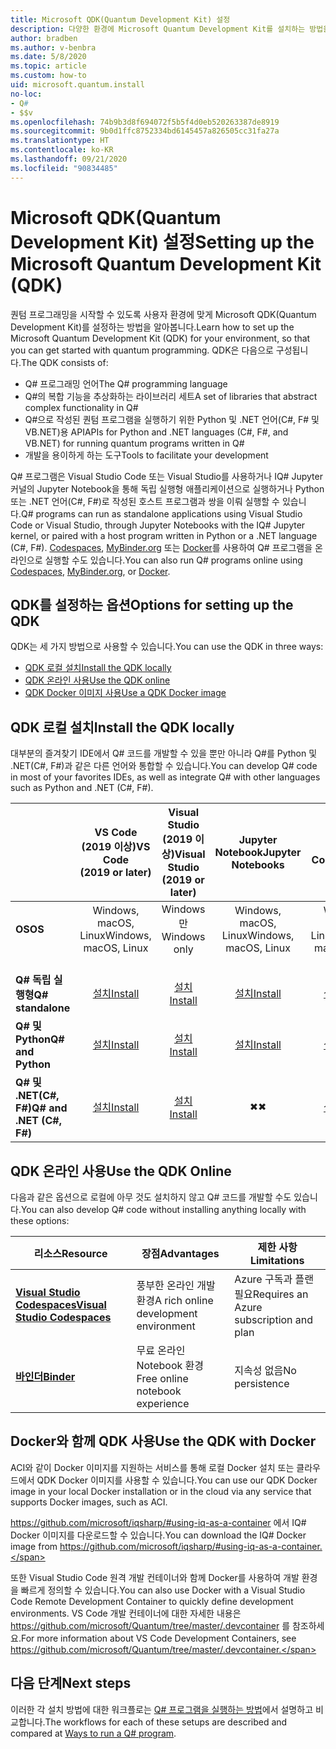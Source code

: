 ```yaml
---
title: Microsoft QDK(Quantum Development Kit) 설정
description: 다양한 환경에 Microsoft Quantum Development Kit를 설치하는 방법을 알아봅니다.
author: bradben
ms.author: v-benbra
ms.date: 5/8/2020
ms.topic: article
ms.custom: how-to
uid: microsoft.quantum.install
no-loc:
- Q#
- $$v
ms.openlocfilehash: 74b9b3d8f694072f5b5f4d0eb520263387de8919
ms.sourcegitcommit: 9b0d1ffc8752334bd6145457a826505cc31fa27a
ms.translationtype: HT
ms.contentlocale: ko-KR
ms.lasthandoff: 09/21/2020
ms.locfileid: "90834485"
---
```

# <a name="setting-up-the-microsoft-quantum-development-kit-qdk"></a><span data-ttu-id="0955d-103">Microsoft QDK(Quantum Development Kit) 설정</span><span class="sxs-lookup"><span data-stu-id="0955d-103">Setting up the Microsoft Quantum Development Kit (QDK)</span></span>

<span data-ttu-id="0955d-104">퀀텀 프로그래밍을 시작할 수 있도록 사용자 환경에 맞게 Microsoft QDK(Quantum Development Kit)를 설정하는 방법을 알아봅니다.</span><span class="sxs-lookup"><span data-stu-id="0955d-104">Learn how to set up the Microsoft Quantum Development Kit (QDK) for your environment, so that you can get started with quantum programming.</span></span> <span data-ttu-id="0955d-105">QDK은 다음으로 구성됩니다.</span><span class="sxs-lookup"><span data-stu-id="0955d-105">The QDK consists of:</span></span>

- <span data-ttu-id="0955d-106">Q# 프로그래밍 언어</span><span class="sxs-lookup"><span data-stu-id="0955d-106">The Q# programming language</span></span>
- <span data-ttu-id="0955d-107">Q#의 복합 기능을 추상화하는 라이브러리 세트</span><span class="sxs-lookup"><span data-stu-id="0955d-107">A set of libraries that abstract complex functionality in Q#</span></span>
- <span data-ttu-id="0955d-108">Q#으로 작성된 퀀텀 프로그램을 실행하기 위한 Python 및 .NET 언어(C#, F# 및 VB.NET)용 API</span><span class="sxs-lookup"><span data-stu-id="0955d-108">APIs for Python and .NET languages (C#, F#, and VB.NET) for running quantum programs written in Q#</span></span>
- <span data-ttu-id="0955d-109">개발을 용이하게 하는 도구</span><span class="sxs-lookup"><span data-stu-id="0955d-109">Tools to facilitate your development</span></span>

<span data-ttu-id="0955d-110">Q# 프로그램은 Visual Studio Code 또는 Visual Studio를 사용하거나 IQ# Jupyter 커널의 Jupyter Notebook을 통해 독립 실행형 애플리케이션으로 실행하거나 Python 또는 .NET 언어(C#, F#)로 작성된 호스트 프로그램과 쌍을 이뤄 실행할 수 있습니다.</span><span class="sxs-lookup"><span data-stu-id="0955d-110">Q# programs can run as standalone applications using Visual Studio Code or Visual Studio, through Jupyter Notebooks with the IQ# Jupyter kernel, or paired with a host program written in Python or a .NET language (C#, F#).</span></span> <span data-ttu-id="0955d-111">[Codespaces](https://online.visualstudio.com/), [MyBinder.org](https://mybinder.org/) 또는 [Docker](#use-the-qdk-with-docker)를 사용하여 Q# 프로그램을 온라인으로 실행할 수도 있습니다.</span><span class="sxs-lookup"><span data-stu-id="0955d-111">You can also run Q# programs online using [Codespaces](https://online.visualstudio.com/), [MyBinder.org](https://mybinder.org/), or [Docker](#use-the-qdk-with-docker).</span></span> 

## <a name="options-for-setting-up-the-qdk"></a><span data-ttu-id="0955d-112">QDK를 설정하는 옵션</span><span class="sxs-lookup"><span data-stu-id="0955d-112">Options for setting up the QDK</span></span>

<span data-ttu-id="0955d-113">QDK는 세 가지 방법으로 사용할 수 있습니다.</span><span class="sxs-lookup"><span data-stu-id="0955d-113">You can use the QDK in three ways:</span></span>

- [<span data-ttu-id="0955d-114">QDK 로컬 설치</span><span class="sxs-lookup"><span data-stu-id="0955d-114">Install the QDK locally</span></span>](#install-the-qdk-locally)
- [<span data-ttu-id="0955d-115">QDK 온라인 사용</span><span class="sxs-lookup"><span data-stu-id="0955d-115">Use the QDK online</span></span>](#use-the-qdk-online)
- [<span data-ttu-id="0955d-116">QDK Docker 이미지 사용</span><span class="sxs-lookup"><span data-stu-id="0955d-116">Use a QDK Docker image</span></span>](#use-the-qdk-with-docker)

## <a name="install-the-qdk-locally"></a><span data-ttu-id="0955d-117">QDK 로컬 설치</span><span class="sxs-lookup"><span data-stu-id="0955d-117">Install the QDK locally</span></span>

<span data-ttu-id="0955d-118">대부분의 즐겨찾기 IDE에서 Q# 코드를 개발할 수 있을 뿐만 아니라 Q#를 Python 및 .NET(C#, F#)과 같은 다른 언어와 통합할 수 있습니다.</span><span class="sxs-lookup"><span data-stu-id="0955d-118">You can develop Q# code in most of your favorites IDEs, as well as integrate Q# with other languages such as Python and .NET (C#, F#).</span></span>

|&nbsp; | <span data-ttu-id="0955d-119">**VS Code<br>(2019 이상)**</span><span class="sxs-lookup"><span data-stu-id="0955d-119">**VS Code<br>(2019 or later)**</span></span>| <span data-ttu-id="0955d-120">**Visual Studio<br>(2019 이상)**</span><span class="sxs-lookup"><span data-stu-id="0955d-120">**Visual Studio<br>(2019 or later)**</span></span> | <span data-ttu-id="0955d-121">**Jupyter Notebook**</span><span class="sxs-lookup"><span data-stu-id="0955d-121">**Jupyter Notebooks**</span></span> | <span data-ttu-id="0955d-122">**명령줄**</span><span class="sxs-lookup"><span data-stu-id="0955d-122">**Command line**</span></span>|
|:-----|:-----:|:-----:|:-----:|:-----:|
|<span data-ttu-id="0955d-123">**OS**</span><span class="sxs-lookup"><span data-stu-id="0955d-123">**OS**</span></span> |<span data-ttu-id="0955d-124">Windows, macOS, Linux</span><span class="sxs-lookup"><span data-stu-id="0955d-124">Windows, macOS, Linux</span></span> |<span data-ttu-id="0955d-125">Windows만</span><span class="sxs-lookup"><span data-stu-id="0955d-125">Windows only</span></span> |<span data-ttu-id="0955d-126">Windows, macOS, Linux</span><span class="sxs-lookup"><span data-stu-id="0955d-126">Windows, macOS, Linux</span></span> |<span data-ttu-id="0955d-127">Windows, macOS, Linux</span><span class="sxs-lookup"><span data-stu-id="0955d-127">Windows, macOS, Linux</span></span> |
|<br><span data-ttu-id="0955d-128">**Q# 독립 실행형**</span><span class="sxs-lookup"><span data-stu-id="0955d-128">**Q# standalone**</span></span> |<br>[<span data-ttu-id="0955d-129">설치</span><span class="sxs-lookup"><span data-stu-id="0955d-129">Install</span></span>](xref:microsoft.quantum.install.standalone) |<br> [<span data-ttu-id="0955d-130">설치</span><span class="sxs-lookup"><span data-stu-id="0955d-130">Install</span></span>](xref:microsoft.quantum.install.standalone)  |<br> [<span data-ttu-id="0955d-131">설치</span><span class="sxs-lookup"><span data-stu-id="0955d-131">Install</span></span>](xref:microsoft.quantum.install.jupyter) |<br>[<span data-ttu-id="0955d-132">설치</span><span class="sxs-lookup"><span data-stu-id="0955d-132">Install</span></span>](xref:microsoft.quantum.install.standalone)|
|<span data-ttu-id="0955d-133">**Q# 및 Python**</span><span class="sxs-lookup"><span data-stu-id="0955d-133">**Q#  and Python**</span></span> |[<span data-ttu-id="0955d-134">설치</span><span class="sxs-lookup"><span data-stu-id="0955d-134">Install</span></span>](xref:microsoft.quantum.install.python) |[<span data-ttu-id="0955d-135">설치</span><span class="sxs-lookup"><span data-stu-id="0955d-135">Install</span></span>](xref:microsoft.quantum.install.python) |[<span data-ttu-id="0955d-136">설치</span><span class="sxs-lookup"><span data-stu-id="0955d-136">Install</span></span>](xref:microsoft.quantum.install.jupyter) |[<span data-ttu-id="0955d-137">설치</span><span class="sxs-lookup"><span data-stu-id="0955d-137">Install</span></span>](xref:microsoft.quantum.install.python) |
|<span data-ttu-id="0955d-138">**Q# 및 .NET(C#, F#)**</span><span class="sxs-lookup"><span data-stu-id="0955d-138">**Q# and .NET (C#, F#)**</span></span>|[<span data-ttu-id="0955d-139">설치</span><span class="sxs-lookup"><span data-stu-id="0955d-139">Install</span></span>](xref:microsoft.quantum.install.cs) |[<span data-ttu-id="0955d-140">설치</span><span class="sxs-lookup"><span data-stu-id="0955d-140">Install</span></span>](xref:microsoft.quantum.install.cs)|<span data-ttu-id="0955d-141">&#10006;</span><span class="sxs-lookup"><span data-stu-id="0955d-141">&#10006;</span></span> |[<span data-ttu-id="0955d-142">설치</span><span class="sxs-lookup"><span data-stu-id="0955d-142">Install</span></span>](xref:microsoft.quantum.install.cs) |

## <a name="use-the-qdk-online"></a><span data-ttu-id="0955d-143">QDK 온라인 사용</span><span class="sxs-lookup"><span data-stu-id="0955d-143">Use the QDK Online</span></span>

<span data-ttu-id="0955d-144">다음과 같은 옵션으로 로컬에 아무 것도 설치하지 않고 Q# 코드를 개발할 수도 있습니다.</span><span class="sxs-lookup"><span data-stu-id="0955d-144">You can also develop Q# code without installing anything locally with these options:</span></span>

|<span data-ttu-id="0955d-145">리소스</span><span class="sxs-lookup"><span data-stu-id="0955d-145">Resource</span></span>|<span data-ttu-id="0955d-146">장점</span><span class="sxs-lookup"><span data-stu-id="0955d-146">Advantages</span></span>|<span data-ttu-id="0955d-147">제한 사항</span><span class="sxs-lookup"><span data-stu-id="0955d-147">Limitations</span></span>|
|---|---|---|
|[<span data-ttu-id="0955d-148">**Visual Studio Codespaces**</span><span class="sxs-lookup"><span data-stu-id="0955d-148">**Visual Studio Codespaces**</span></span>](xref:microsoft.quantum.install.standalone)|<span data-ttu-id="0955d-149">풍부한 온라인 개발 환경</span><span class="sxs-lookup"><span data-stu-id="0955d-149">A rich online development environment</span></span>  |<span data-ttu-id="0955d-150">Azure 구독과 플랜 필요</span><span class="sxs-lookup"><span data-stu-id="0955d-150">Requires an Azure subscription and plan</span></span> |
|[<span data-ttu-id="0955d-151">**바인더**</span><span class="sxs-lookup"><span data-stu-id="0955d-151">**Binder**</span></span>](xref:microsoft.quantum.install.binder) | <span data-ttu-id="0955d-152">무료 온라인 Notebook 환경</span><span class="sxs-lookup"><span data-stu-id="0955d-152">Free online notebook experience</span></span> |<span data-ttu-id="0955d-153">지속성 없음</span><span class="sxs-lookup"><span data-stu-id="0955d-153">No persistence</span></span> |

## <a name="use-the-qdk-with-docker"></a><span data-ttu-id="0955d-154">Docker와 함께 QDK 사용</span><span class="sxs-lookup"><span data-stu-id="0955d-154">Use the QDK with Docker</span></span>

<span data-ttu-id="0955d-155">ACI와 같이 Docker 이미지를 지원하는 서비스를 통해 로컬 Docker 설치 또는 클라우드에서 QDK Docker 이미지를 사용할 수 있습니다.</span><span class="sxs-lookup"><span data-stu-id="0955d-155">You can use our QDK Docker image in your local Docker installation or in the cloud via any service that supports Docker images, such as ACI.</span></span>

<span data-ttu-id="0955d-156">https://github.com/microsoft/iqsharp/#using-iq-as-a-container 에서 IQ# Docker 이미지를 다운로드할 수 있습니다.</span><span class="sxs-lookup"><span data-stu-id="0955d-156">You can download the IQ# Docker image from https://github.com/microsoft/iqsharp/#using-iq-as-a-container.</span></span> 

<span data-ttu-id="0955d-157">또한 Visual Studio Code 원격 개발 컨테이너와 함께 Docker를 사용하여 개발 환경을 빠르게 정의할 수 있습니다.</span><span class="sxs-lookup"><span data-stu-id="0955d-157">You can also use Docker with a Visual Studio Code Remote Development Container to quickly define development environments.</span></span> <span data-ttu-id="0955d-158">VS Code 개발 컨테이너에 대한 자세한 내용은 https://github.com/microsoft/Quantum/tree/master/.devcontainer 를 참조하세요.</span><span class="sxs-lookup"><span data-stu-id="0955d-158">For more information about VS Code Development Containers, see https://github.com/microsoft/Quantum/tree/master/.devcontainer.</span></span>

## <a name="next-steps"></a><span data-ttu-id="0955d-159">다음 단계</span><span class="sxs-lookup"><span data-stu-id="0955d-159">Next steps</span></span>

<span data-ttu-id="0955d-160">이러한 각 설치 방법에 대한 워크플로는 [Q# 프로그램을 실행하는 방법](xref:microsoft.quantum.guide.host-programs)에서 설명하고 비교합니다.</span><span class="sxs-lookup"><span data-stu-id="0955d-160">The workflows for each of these setups are described and compared at [Ways to run a Q# program](xref:microsoft.quantum.guide.host-programs).</span></span>
